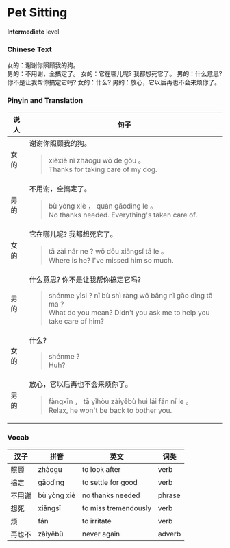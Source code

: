 # Pet Sitting
**Intermediate** level
### Chinese Text
女的：谢谢你照顾我的狗。<br />男的：不用谢，全搞定了。
女的：它在哪儿呢? 我都想死它了。
男的：什么意思? 你不是让我帮你搞定它吗?
女的：什么?
男的：放心，它以后再也不会来烦你了。

### Pinyin and Translation
|说人|句子|
|----|----|
|女的|谢谢你照顾我的狗。<blockquote>xièxiè nǐ zhàogu wǒ de gǒu 。<br />Thanks for taking care of my dog.</blockquote>|
|男的|不用谢，全搞定了。<blockquote>bù yòng xiè ， quán gǎodìng le 。<br />No thanks needed. Everything's taken care of.</blockquote>|
|女的|它在哪儿呢? 我都想死它了。<blockquote>tā zài nǎr ne ? wǒ dōu xiǎngsǐ tā le 。<br />Where is he? I've missed him so much.</blockquote>|
|男的|什么意思? 你不是让我帮你搞定它吗?<blockquote>shénme yìsi ? nǐ bù shì ràng wǒ bāng nǐ gǎo dìng tā ma ?<br />What do you mean? Didn't you ask me to help you take care of him?</blockquote>|
|女的|什么?<blockquote>shénme ?<br />Huh?</blockquote>|
|男的|放心，它以后再也不会来烦你了。<blockquote>fàngxīn ， tā yǐhòu zàiyěbù huì lái fán nǐ le 。<br />Relax, he won't be back to bother you.</blockquote>|
### Vocab
|汉子|拼音|英文|词类|
|----|----|----|----|
|照顾|zhàogu|to look after|verb|
|搞定|gǎodìng|to settle for good|verb|
|不用谢|bù yòng xiè|no thanks needed|phrase|
|想死|xiǎngsǐ|to miss tremendously|verb|
|烦|fán|to irritate|verb|
|再也不|zàiyěbù|never again|adverb|